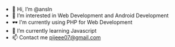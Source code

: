 - 👋 Hi, I’m @ansln
- 👀 I’m interested in Web Development and Android Development
- 🕶 I'm currently using PHP for Web Development
- 🌱 I’m currently learning Javascript
- 📫 Contact me pijeee07@gmail.com

<!---
ansln/ansln is a ✨ special ✨ repository because its `README.md` (this file) appears on your GitHub profile.
You can click the Preview link to take a look at your changes.
--->
